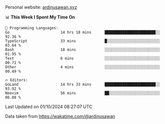 Personal website: [ardinusawan.xyz](https://ardinusawan.xyz)

<!--START_SECTION:waka-->
📊 **This Week I Spent My Time On** 

```text
💬 Programming Languages: 
Go                       14 hrs 18 mins      ███████████████████████░░   92.36 % 
TypeScript               33 mins             █░░░░░░░░░░░░░░░░░░░░░░░░   03.64 % 
Bash                     18 mins             ░░░░░░░░░░░░░░░░░░░░░░░░░   01.95 % 
Text                     6 mins              ░░░░░░░░░░░░░░░░░░░░░░░░░   00.71 % 
Other                    4 mins              ░░░░░░░░░░░░░░░░░░░░░░░░░   00.49 % 

🔥 Editors: 
GoLand                   14 hrs 33 mins      ███████████████████████░░   93.92 % 
Neovim                   56 mins             ██░░░░░░░░░░░░░░░░░░░░░░░   06.08 % 
```


 Last Updated on 01/10/2024 08:27:07 UTC
<!--END_SECTION:waka-->
Data taken from https://wakatime.com/@ardinusawan
